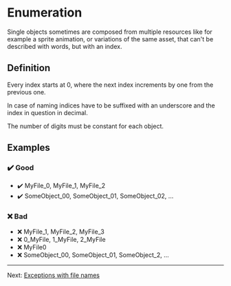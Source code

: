 # Enumeration

Single objects sometimes are composed from multiple resources like for example a sprite animation, or variations of the same asset, that can't be described with words, but with an index.

## Definition

Every index starts at 0, where the next index increments by one from the previous one.

In case of naming indices have to be suffixed with an underscore and the index in question in decimal.

The number of digits must be constant for each object.

## Examples

### ✔️ Good

- ✔️ MyFile_0, MyFile_1, MyFile_2
- ✔️ SomeObject_00, SomeObject_01, SomeObject_02, ...

### ❌ Bad

- ❌ MyFile_1, MyFile_2, MyFile_3
- ❌ 0_MyFile, 1_MyFile, 2_MyFile
- ❌ MyFile0
- ❌ SomeObject_00, SomeObject_01, SomeObject_2, ...

---

Next: [Exceptions with file names](Exceptions%20with%20file%20names)